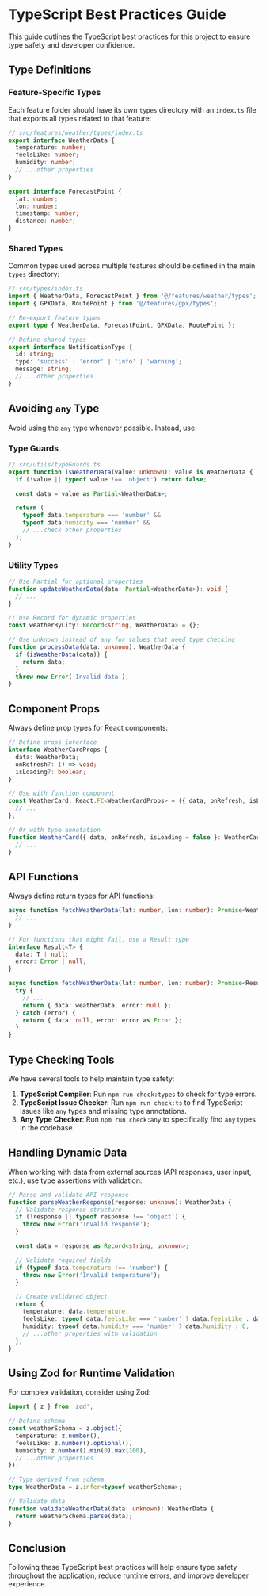 # TypeScript Best Practices Guide

This guide outlines the TypeScript best practices for this project to ensure type safety and developer confidence.

## Type Definitions

### Feature-Specific Types

Each feature folder should have its own `types` directory with an `index.ts` file that exports all types related to that feature:

```typescript
// src/features/weather/types/index.ts
export interface WeatherData {
  temperature: number;
  feelsLike: number;
  humidity: number;
  // ...other properties
}

export interface ForecastPoint {
  lat: number;
  lon: number;
  timestamp: number;
  distance: number;
}
```

### Shared Types

Common types used across multiple features should be defined in the main `types` directory:

```typescript
// src/types/index.ts
import { WeatherData, ForecastPoint } from '@/features/weather/types';
import { GPXData, RoutePoint } from '@/features/gpx/types';

// Re-export feature types
export type { WeatherData, ForecastPoint, GPXData, RoutePoint };

// Define shared types
export interface NotificationType {
  id: string;
  type: 'success' | 'error' | 'info' | 'warning';
  message: string;
  // ...other properties
}
```

## Avoiding `any` Type

Avoid using the `any` type whenever possible. Instead, use:

### Type Guards

```typescript
// src/utils/typeGuards.ts
export function isWeatherData(value: unknown): value is WeatherData {
  if (!value || typeof value !== 'object') return false;

  const data = value as Partial<WeatherData>;

  return (
    typeof data.temperature === 'number' &&
    typeof data.humidity === 'number' &&
    // ...check other properties
  );
}
```

### Utility Types

```typescript
// Use Partial for optional properties
function updateWeatherData(data: Partial<WeatherData>): void {
  // ...
}

// Use Record for dynamic properties
const weatherByCity: Record<string, WeatherData> = {};

// Use unknown instead of any for values that need type checking
function processData(data: unknown): WeatherData {
  if (isWeatherData(data)) {
    return data;
  }
  throw new Error('Invalid data');
}
```

## Component Props

Always define prop types for React components:

```typescript
// Define props interface
interface WeatherCardProps {
  data: WeatherData;
  onRefresh?: () => void;
  isLoading?: boolean;
}

// Use with function component
const WeatherCard: React.FC<WeatherCardProps> = ({ data, onRefresh, isLoading = false }) => {
  // ...
};

// Or with type annotation
function WeatherCard({ data, onRefresh, isLoading = false }: WeatherCardProps) {
  // ...
}
```

## API Functions

Always define return types for API functions:

```typescript
async function fetchWeatherData(lat: number, lon: number): Promise<WeatherData> {
  // ...
}

// For functions that might fail, use a Result type
interface Result<T> {
  data: T | null;
  error: Error | null;
}

async function fetchWeatherData(lat: number, lon: number): Promise<Result<WeatherData>> {
  try {
    // ...
    return { data: weatherData, error: null };
  } catch (error) {
    return { data: null, error: error as Error };
  }
}
```

## Type Checking Tools

We have several tools to help maintain type safety:

1. **TypeScript Compiler**: Run `npm run check:types` to check for type errors.
2. **TypeScript Issue Checker**: Run `npm run check:ts` to find TypeScript issues like `any` types and missing type annotations.
3. **Any Type Checker**: Run `npm run check:any` to specifically find `any` types in the codebase.

## Handling Dynamic Data

When working with data from external sources (API responses, user input, etc.), use type assertions with validation:

```typescript
// Parse and validate API response
function parseWeatherResponse(response: unknown): WeatherData {
  // Validate response structure
  if (!response || typeof response !== 'object') {
    throw new Error('Invalid response');
  }

  const data = response as Record<string, unknown>;

  // Validate required fields
  if (typeof data.temperature !== 'number') {
    throw new Error('Invalid temperature');
  }

  // Create validated object
  return {
    temperature: data.temperature,
    feelsLike: typeof data.feelsLike === 'number' ? data.feelsLike : data.temperature,
    humidity: typeof data.humidity === 'number' ? data.humidity : 0,
    // ...other properties with validation
  };
}
```

## Using Zod for Runtime Validation

For complex validation, consider using Zod:

```typescript
import { z } from 'zod';

// Define schema
const weatherSchema = z.object({
  temperature: z.number(),
  feelsLike: z.number().optional(),
  humidity: z.number().min(0).max(100),
  // ...other properties
});

// Type derived from schema
type WeatherData = z.infer<typeof weatherSchema>;

// Validate data
function validateWeatherData(data: unknown): WeatherData {
  return weatherSchema.parse(data);
}
```

## Conclusion

Following these TypeScript best practices will help ensure type safety throughout the application, reduce runtime errors, and improve developer experience.
